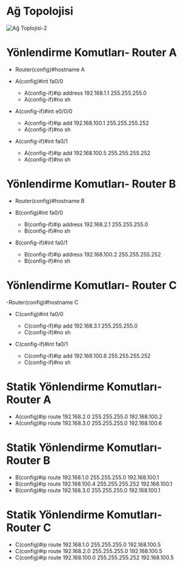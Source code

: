 # Ağ Topolojisi
![Ağ Toplojisi-2](https://user-images.githubusercontent.com/86951716/157085606-ec62f4a3-2a64-4b7a-a379-2a0bc656b406.png)

# Yönlendirme Komutları- Router A
- Router(config)#hostname A
- A(config)#int fa0/0
  - A(config-if)#ip address 192.168.1.1 255.255.255.0
  - A(config-if)#no sh

- A(config-if)#int e0/0/0
  - A(config-if)#ip add 192.168.100.1 255.255.255.252
  - A(config-if)#no sh

- A(config-if)#int fa0/1
  - A(config-if)#ip add 192.168.100.5 255.255.255.252
  - A(config-if)#no sh


# Yönlendirme Komutları- Router B
- Router(config)#hostname B
- B(config)#int fa0/0
  - B(config-if)#ip address 192.168.2.1 255.255.255.0
  - B(config-if)#no sh

- B(config-if)#int fa0/1
  - B(config-if)#ip address 192.168.100.2 255.255.255.252
  - B(config-if)#no sh


# Yönlendirme Komutları- Router C
-Router(config)#hostname C
- C(config)#int fa0/0
  - C(config-if)#ip add 192.168.3.1 255.255.255.0
  - C(config-if)#no sh

- C(config-if)#int fa0/1
  - C(config-if)#ip add 192.168.100.6 255.255.255.252
  - C(config-if)#no sh


# Statik Yönlendirme Komutları- Router A
- A(config)#ip route 192.168.2.0 255.255.255.0 192.168.100.2
- A(config)#ip route 192.168.3.0 255.255.255.0 192.168.100.6

# Statik Yönlendirme Komutları- Router B

- B(config)#ip route 192.168.1.0 255.255.255.0 192.168.100.1
- B(config)#ip route 192.168.100.4 255.255.255.252 192.168.100.1
- B(config)#ip route 192.168.3.0 255.255.255.0 192.168.100.1

# Statik Yönlendirme Komutları- Router C
- C(config)#ip route 192.168.1.0 255.255.255.0 192.168.100.5
- C(config)#ip route 192.168.2.0 255.255.255.0 192.168.100.5
- C(config)#ip route 192.168.100.0 255.255.255.252 192.168.100.5
